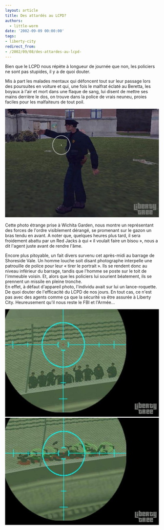 ```yaml
---
layout: article
title: Des attardés au LCPD?
authors:
  - little-worm
date: '2002-09-09 00:00:00'
tags:
- liberty-city
redirect_from:
- /2002/09/08/des-attardes-au-lcpd-
---
```


Bien que le LCPD nous répète à longueur de journée que non, les policiers ne sont pas stupides, il y a de quoi douter.

Mis à part les malades mentaux qui défoncent tout sur leur passage lors des poursuites en voiture et qui, une fois le malfrat éclaté au Beretta, les boyaux à l'air et mort dans une flaque de sang, lui disent de mettre ses mains derrière le dos, on trouve dans la police de vrais neuneu, proies faciles pour les malfaiteurs de tout poil.

![](/content/images/v1/user6/flicneuneu.jpg)

Cette photo étrange prise à Wichita Garden, nous montre un représentant des forces de l'ordre visiblement dérangé, se promenant sur le gazon un bras tendu en avant. A noter que, quelques heures plus tard, il sera froidement abattu par un Red Jacks à qui « il voulait faire un bisou », nous a dit l'agent juste avant de rendre l'âme.

Encore plus pitoyable, un fait divers survenu cet après-midi au barrage de Shoreside Vale. Un homme louche soit disant photographe interpelle une patrouille de police pour leur « tirer le portrait ». Ils se rendent donc au niveau inférieur du barrage, tandis que l'homme se poste sur le toit de l'immeuble voisin. Et, alors que les policiers lui sourient béatement, ils se prennent un missile en pleine tronche.  
En effet, à défaut d'appareil photo, l'individu avait sur lui un lance-roquette. De quoi douter de l'efficacité du LCPD de nos jours. En tout cas, ce n'est pas avec des agents comme ça que la sécurité va être assurée à Liberty City. Heureusement qu'il nous reste le FBI et l'Armée...

![](/content/images/v1/user6/flicneuneu2.jpg)
![](/content/images/v1/user6/flicneuneu3.jpg)